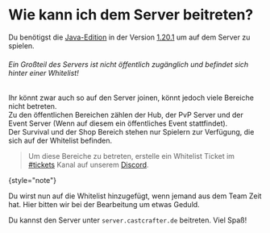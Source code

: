 # Wie kann ich dem Server beitreten?

Du benötigst die [Java-Edition](https://minecraft.fandom.com/wiki/Java_Edition) in der Version
[1.20.1](https://minecraft.fandom.com/wiki/Java_Edition_1.20.1) um auf dem Server zu spielen.

###### Ein Großteil des Servers ist nicht öffentlich zugänglich und befindet sich hinter einer Whitelist!

Ihr könnt zwar auch so auf den Server joinen, könnt jedoch viele Bereiche nicht betreten.\
Zu den öffentlichen Bereichen zählen der Hub, der PvP Server und der Event Server
(Wenn auf diesem ein öffentliches
Event stattfindet).\
Der Survival und der Shop Bereich stehen nur Spielern zur Verfügung, die sich auf der Whitelist befinden.

> Um diese Bereiche zu betreten, erstelle ein Whitelist Ticket im
[#tickets](https://discord.com/channels/133198459531558912/1124438644523012234)
> Kanal auf unserem [Discord](https://discord.gg/castcrafter).

{style="note"}

Du wirst nun auf die Whitelist hinzugefügt, wenn jemand aus dem Team Zeit hat.
Hier bitten wir bei der Bearbeitung um etwas Geduld.

Du kannst den Server unter `server.castcrafter.de` beitreten. Viel Spaß!